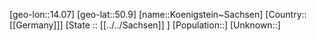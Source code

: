 ﻿---
location: [50.9,14.07]
type: City
tags:
- geo/City


SpocWebEntityId: 31753
isDeleted: false
confidential: public

---
[geo-lon::14.07]
[geo-lat::50.9]
[name::Koenigstein~Sachsen]
[Country::[[Germany]]]
[State :: [[../../Sachsen]] ]
[Population::]
[Unknown::]

